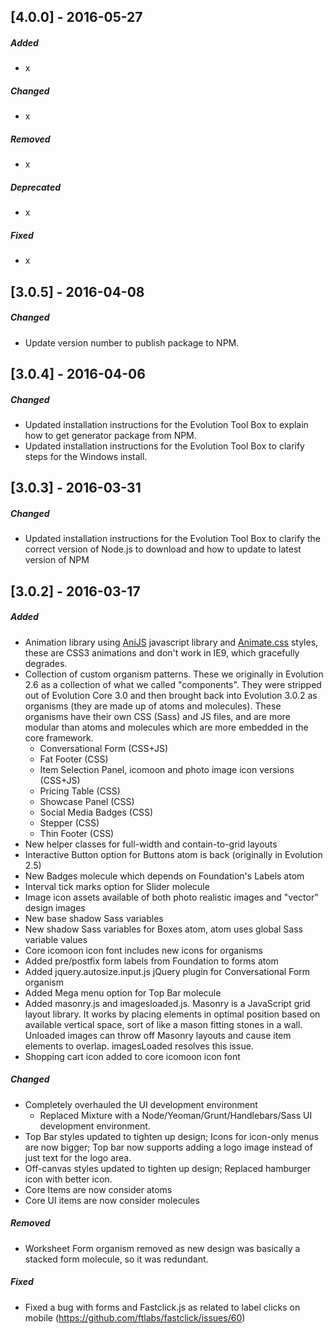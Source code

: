 <!--
## [Unreleased]
-->

## [4.0.0] - 2016-05-27

##### Added
- x

##### Changed
- x

##### Removed
- x

##### Deprecated
- x

##### Fixed
- x

## [3.0.5] - 2016-04-08

##### Changed
- Update version number to publish package to NPM.

## [3.0.4] - 2016-04-06

##### Changed
- Updated installation instructions for the Evolution Tool Box to explain how to get generator package from NPM.
- Updated installation instructions for the Evolution Tool Box to clarify steps for the Windows install.

## [3.0.3] - 2016-03-31

##### Changed
- Updated installation instructions for the Evolution Tool Box to clarify the correct version of Node.js to download and how to update to latest version of NPM

## [3.0.2] - 2016-03-17

##### Added
- Animation library using [AniJS](http://anijs.github.io/) javascript library and [Animate.css](https://github.com/daneden/animate.css) styles, these are CSS3 animations and don't work in IE9, which gracefully degrades.
- Collection of custom organism patterns. These we originally in Evolution 2.6 as a collection of what we called "components". They were stripped out of Evolution Core 3.0 and then brought back into Evolution 3.0.2 as organisms (they are made up of atoms and molecules). These organisms have their own CSS (Sass) and JS files, and are more modular than atoms and molecules which are more embedded in the core framework.
	- Conversational Form (CSS+JS)
	- Fat Footer (CSS)
	- Item Selection Panel, icomoon and photo image icon versions (CSS+JS)
	- Pricing Table (CSS)
	- Showcase Panel (CSS)
	- Social Media Badges (CSS)
	- Stepper (CSS)
	- Thin Footer (CSS)
- New helper classes for full-width and contain-to-grid layouts
- Interactive Button option for Buttons atom is back (originally in Evolution 2.5)
- New Badges molecule which depends on Foundation's Labels atom
- Interval tick marks option for Slider molecule
- Image icon assets available of both photo realistic images and "vector" design images
- New base shadow Sass variables
- New shadow Sass variables for Boxes atom, atom uses global Sass variable values
- Core icomoon icon font includes new icons for organisms
- Added pre/postfix form labels from Foundation to forms atom
- Added jquery.autosize.input.js jQuery plugin for Conversational Form organism
- Added Mega menu option for Top Bar molecule
- Added masonry.js and imagesloaded.js. Masonry is a JavaScript grid layout library. It works by placing elements in optimal position based on available vertical space, sort of like a mason fitting stones in a wall. Unloaded images can throw off Masonry layouts and cause item elements to overlap. imagesLoaded resolves this issue.
- Shopping cart icon added to core icomoon icon font

##### Changed
- Completely overhauled the UI development environment
	- Replaced Mixture with a Node/Yeoman/Grunt/Handlebars/Sass UI development environment.
- Top Bar styles updated to tighten up design; Icons for icon-only menus are now bigger; Top bar now supports adding a logo image instead of just text for the logo area.
- Off-canvas styles updated to tighten up design; Replaced hamburger icon with better icon.
- Core Items are now consider atoms
- Core UI items are now consider molecules

<!--
##### Deprecated
-->

##### Removed
- Worksheet Form organism removed as new design was basically a stacked form molecule, so it was redundant.

##### Fixed
- Fixed a bug with forms and Fastclick.js as related to label clicks on mobile (https://github.com/ftlabs/fastclick/issues/60)